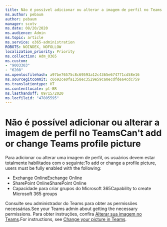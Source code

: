 ```yaml
---
title: Não é possível adicionar ou alterar a imagem de perfil no Teams
ms.author: pebaum
author: pebaum
manager: scotv
ms.date: 08/20/2020
ms.audience: Admin
ms.topic: article
ms.service: o365-administration
ROBOTS: NOINDEX, NOFOLLOW
localization_priority: Priority
ms.collection: Adm_O365
ms.custom:
- "9003303"
- "6208"
ms.openlocfilehash: a97be76575c8c69593a12c4365e674771cd58e16
ms.sourcegitcommit: c6692ce0fa1358ec3529e59ca0ecdfdea4cdc759
ms.translationtype: HT
ms.contentlocale: pt-BR
ms.lasthandoff: 09/15/2020
ms.locfileid: "47805595"
---
```

# <a name="cant-add-or-change-teams-profile-picture"></a><span data-ttu-id="7a77b-102">Não é possível adicionar ou alterar a imagem de perfil no Teams</span><span class="sxs-lookup"><span data-stu-id="7a77b-102">Can't add or change Teams profile picture</span></span>

<span data-ttu-id="7a77b-103">Para adicionar ou alterar uma imagem de perfil, os usuários devem estar totalmente habilitados com o seguinte:</span><span class="sxs-lookup"><span data-stu-id="7a77b-103">To add or change a profile picture, users must be fully enabled with the following:</span></span>

- <span data-ttu-id="7a77b-104">Exchange Online</span><span class="sxs-lookup"><span data-stu-id="7a77b-104">Exchange Online</span></span>
- <span data-ttu-id="7a77b-105">SharePoint Online</span><span class="sxs-lookup"><span data-stu-id="7a77b-105">SharePoint Online</span></span>
- <span data-ttu-id="7a77b-106">Capacidade para criar grupos do Microsoft 365</span><span class="sxs-lookup"><span data-stu-id="7a77b-106">Capability to create Microsoft 365 groups</span></span>

<span data-ttu-id="7a77b-107">Consulte seu administrador do Teams para obter as permissões necessárias.</span><span class="sxs-lookup"><span data-stu-id="7a77b-107">See your Teams admin about getting the necessary permissions.</span></span> <span data-ttu-id="7a77b-108">Para obter instruções, confira [Alterar sua imagem no Teams](https://support.microsoft.com/office/change-your-picture-in-teams-7a711943-9248-420e-b814-c071aa8d9b9c).</span><span class="sxs-lookup"><span data-stu-id="7a77b-108">For instructions, see [Change your picture in Teams](https://support.microsoft.com/office/change-your-picture-in-teams-7a711943-9248-420e-b814-c071aa8d9b9c).</span></span>